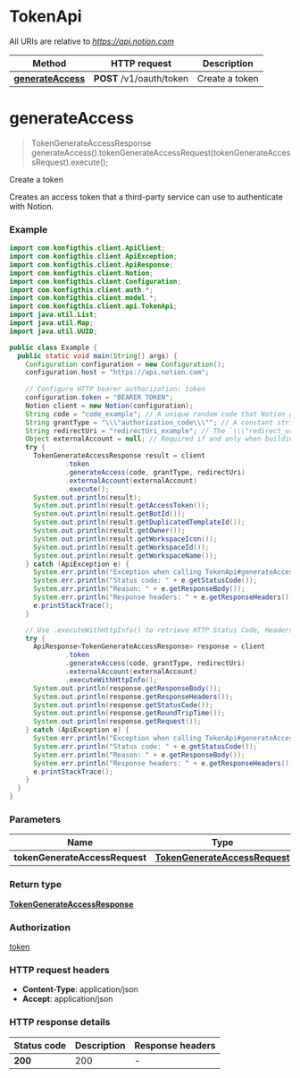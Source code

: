 # TokenApi

All URIs are relative to *https://api.notion.com*

| Method | HTTP request | Description |
|------------- | ------------- | -------------|
| [**generateAccess**](TokenApi.md#generateAccess) | **POST** /v1/oauth/token | Create a token |


<a name="generateAccess"></a>
# **generateAccess**
> TokenGenerateAccessResponse generateAccess().tokenGenerateAccessRequest(tokenGenerateAccessRequest).execute();

Create a token

Creates an access token that a third-party service can use to authenticate with Notion.

### Example
```java
import com.konfigthis.client.ApiClient;
import com.konfigthis.client.ApiException;
import com.konfigthis.client.ApiResponse;
import com.konfigthis.client.Notion;
import com.konfigthis.client.Configuration;
import com.konfigthis.client.auth.*;
import com.konfigthis.client.model.*;
import com.konfigthis.client.api.TokenApi;
import java.util.List;
import java.util.Map;
import java.util.UUID;

public class Example {
  public static void main(String[] args) {
    Configuration configuration = new Configuration();
    configuration.host = "https://api.notion.com";
    
    // Configure HTTP bearer authorization: token
    configuration.token = "BEARER TOKEN";
    Notion client = new Notion(configuration);
    String code = "code_example"; // A unique random code that Notion generates to authenticate with your service, generated when a user initiates the OAuth flow.
    String grantType = "\\\"authorization_code\\\""; // A constant string: \\\"authorization_code\\\".
    String redirectUri = "redirectUri_example"; // The `\\\"redirect_uri\\\"` that was provided in the OAuth Domain & URI section of the integration's Authorization settings. Do not include this field if a `\\\"redirect_uri\\\"` query param was not included in the Authorization URL provided to users. In most cases, this field is required.
    Object externalAccount = null; // Required if and only when building [Link Preview](https://developers.notion.com/docs/link-previews) integrations (otherwise ignored). An object with `key` and `name` properties. `key` should be a unique identifier for the account. Notion uses the `key` to determine whether or not the user is re-connecting the same account. `name` should be some way for the user to know which account they used to authenticate with your service. If a user has authenticated Notion with your integration before and `key` is the same but `name` is different, then Notion updates the `name` associated with your integration.
    try {
      TokenGenerateAccessResponse result = client
              .token
              .generateAccess(code, grantType, redirectUri)
              .externalAccount(externalAccount)
              .execute();
      System.out.println(result);
      System.out.println(result.getAccessToken());
      System.out.println(result.getBotId());
      System.out.println(result.getDuplicatedTemplateId());
      System.out.println(result.getOwner());
      System.out.println(result.getWorkspaceIcon());
      System.out.println(result.getWorkspaceId());
      System.out.println(result.getWorkspaceName());
    } catch (ApiException e) {
      System.err.println("Exception when calling TokenApi#generateAccess");
      System.err.println("Status code: " + e.getStatusCode());
      System.err.println("Reason: " + e.getResponseBody());
      System.err.println("Response headers: " + e.getResponseHeaders());
      e.printStackTrace();
    }

    // Use .executeWithHttpInfo() to retrieve HTTP Status Code, Headers and Request
    try {
      ApiResponse<TokenGenerateAccessResponse> response = client
              .token
              .generateAccess(code, grantType, redirectUri)
              .externalAccount(externalAccount)
              .executeWithHttpInfo();
      System.out.println(response.getResponseBody());
      System.out.println(response.getResponseHeaders());
      System.out.println(response.getStatusCode());
      System.out.println(response.getRoundTripTime());
      System.out.println(response.getRequest());
    } catch (ApiException e) {
      System.err.println("Exception when calling TokenApi#generateAccess");
      System.err.println("Status code: " + e.getStatusCode());
      System.err.println("Reason: " + e.getResponseBody());
      System.err.println("Response headers: " + e.getResponseHeaders());
      e.printStackTrace();
    }
  }
}

```

### Parameters

| Name | Type | Description  | Notes |
|------------- | ------------- | ------------- | -------------|
| **tokenGenerateAccessRequest** | [**TokenGenerateAccessRequest**](TokenGenerateAccessRequest.md)|  | [optional] |

### Return type

[**TokenGenerateAccessResponse**](TokenGenerateAccessResponse.md)

### Authorization

[token](../README.md#token)

### HTTP request headers

 - **Content-Type**: application/json
 - **Accept**: application/json

### HTTP response details
| Status code | Description | Response headers |
|-------------|-------------|------------------|
| **200** | 200 |  -  |

